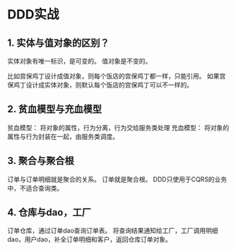 
# DDD实战


## 1. 实体与值对象的区别？

实体对象有唯一标识，是可变的。
值对象是不变的。

比如宫保鸡丁设计成值对象，则每个饭店的宫保鸡丁都一样，只能引用。
如果宫保鸡丁设计成实体对象，则默认每个饭店的宫保鸡丁可以不一样的。

## 2. 贫血模型与充血模型

贫血模型： 将对象的属性，行为分离，行为交给服务类处理
充血模型： 将对象的属性与行为封装在一起，由服务类调度。

## 3. 聚合与聚合根
订单与订单明细就是聚合的关系。
订单就是聚合根。
DDD只使用于CQRS的业务中，不适合查询类。

## 4. 仓库与dao，工厂
订单仓库，通过订单dao查询订单表。
将查询结果通知给工厂，工厂调用明细dao，用户dao，补全订单明细和客户，返回仓库订单对象。